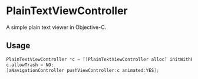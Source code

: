 # PlainTextViewController

A simple plain text viewer in Objective-C.

## Usage

```objective-c
PlainTextViewController *c = [[PlainTextViewController alloc] initWithPath:aPlainTextFilePath];
c.allowTrash = NO;
[aNavigationController pushViewController:c animated:YES];
```
